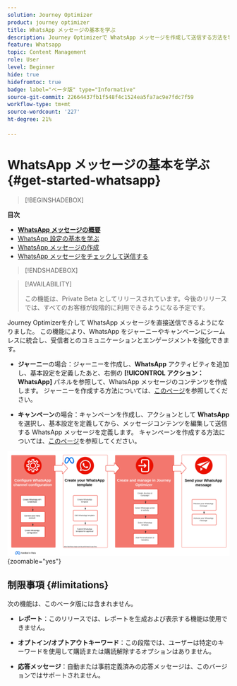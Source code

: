 ```yaml
---
solution: Journey Optimizer
product: journey optimizer
title: WhatsApp メッセージの基本を学ぶ
description: Journey Optimizerで WhatsApp メッセージを作成して送信する方法を学ぶ
feature: Whatsapp
topic: Content Management
role: User
level: Beginner
hide: true
hidefromtoc: true
badge: label="ベータ版" type="Informative"
source-git-commit: 22664437fb1f548f4c1524ea5fa7ac9e7fdc7f59
workflow-type: tm+mt
source-wordcount: '227'
ht-degree: 21%

---
```


# WhatsApp メッセージの基本を学ぶ {#get-started-whatsapp}

>[!BEGINSHADEBOX]

**目次**

* **[WhatsApp メッセージの概要](get-started-whatsapp.md)**
* [WhatsApp 設定の基本を学ぶ](whatsapp-configuration.md)
* [WhatsApp メッセージの作成](create-whatsapp.md)
* [WhatsApp メッセージをチェックして送信する](send-whatsapp.md)

>[!ENDSHADEBOX]

>[!AVAILABILITY]
>
>この機能は、Private Beta としてリリースされています。今後のリリースでは、すべてのお客様が段階的に利用できるようになる予定です。

Journey Optimizerを介して WhatsApp メッセージを直接送信できるようになりました。 この機能により、WhatsApp をジャーニーやキャンペーンにシームレスに統合し、受信者とのコミュニケーションとエンゲージメントを強化できます。

* **ジャーニー**&#x200B;の場合：ジャーニーを作成し、**WhatsApp** アクティビティを追加し、基本設定を定義したあと、右側の **[!UICONTROL アクション：WhatsApp]** パネルを参照して、WhatsApp メッセージのコンテンツを作成します。 ジャーニーを作成する方法については、[このページ](../building-journeys/journey-gs.md)を参照してください。

* **キャンペーン**&#x200B;の場合：キャンペーンを作成し、アクションとして **WhatsApp** を選択し、基本設定を定義してから、メッセージコンテンツを編集して送信する WhatsApp メッセージを定義します。 キャンペーンを作成する方法については、[このページ](../campaigns/create-campaign.md#configure)を参照してください。

![](assets/do-not-localize/whatsapp-beta.png){zoomable="yes"}

## 制限事項 {#limitations}

次の機能は、このベータ版には含まれません。

* **レポート**：このリリースでは、レポートを生成および表示する機能は使用できません。

* **オプトイン/オプトアウトキーワード**：この段階では、ユーザーは特定のキーワードを使用して購読または購読解除するオプションはありません。

* **応答メッセージ**：自動または事前定義済みの応答メッセージは、このバージョンではサポートされません。
